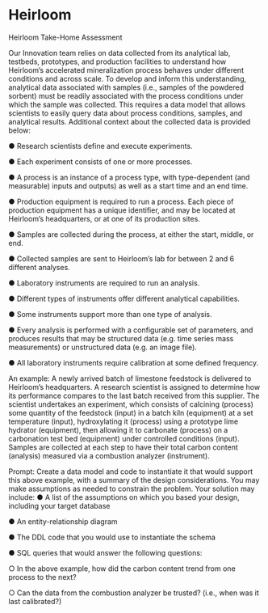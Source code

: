 # Heirloom
Heirloom Take-Home Assessment

Our Innovation team relies on data collected from its analytical lab, testbeds, prototypes,
and production facilities to understand how Heirloom’s accelerated mineralization process
behaves under different conditions and across scale. To develop and inform this
understanding, analytical data associated with samples (i.e., samples of the powdered
sorbent) must be readily associated with the process conditions under which the sample
was collected. This requires a data model that allows scientists to easily query data about
process conditions, samples, and analytical results. Additional context about the collected
data is provided below:

● Research scientists define and execute experiments.

● Each experiment consists of one or more processes.

● A process is an instance of a process type, with type-dependent (and measurable)
inputs and outputs) as well as a start time and an end time.

● Production equipment is required to run a process. Each piece of production
equipment has a unique identifier, and may be located at Heirloom’s headquarters,
or at one of its production sites.

● Samples are collected during the process, at either the start, middle, or end.

● Collected samples are sent to Heirloom’s lab for between 2 and 6 different
analyses.

● Laboratory instruments are required to run an analysis.

● Different types of instruments offer different analytical capabilities.

● Some instruments support more than one type of analysis.

● Every analysis is performed with a configurable set of parameters, and produces
results that may be structured data (e.g. time series mass measurements) or
unstructured data (e.g. an image file).

● All laboratory instruments require calibration at some defined frequency.

An example:
A newly arrived batch of limestone feedstock is delivered to Heirloom’s headquarters. A
research scientist is assigned to determine how its performance compares to the last
batch received from this supplier. The scientist undertakes an experiment, which consists
of calcining (process) some quantity of the feedstock (input) in a batch kiln (equipment)
at a set temperature (input), hydroxylating it (process) using a prototype lime hydrator
(equipment), then allowing it to carbonate (process) on a carbonation test bed
(equipment) under controlled conditions (input). Samples are collected at each step to
have their total carbon content (analysis) measured via a combustion analyzer
(instrument).

Prompt:
Create a data model and code to instantiate it that would support this above example,
with a summary of the design considerations. You may make assumptions as needed to
constrain the problem. Your solution may include:
● A list of the assumptions on which you based your design, including your target
database

● An entity-relationship diagram

● The DDL code that you would use to instantiate the schema


● SQL queries that would answer the following questions:

○ In the above example, how did the carbon content trend from one process
to the next?

○ Can the data from the combustion analyzer be trusted? (i.e., when was it
last calibrated?)
